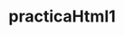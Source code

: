 # practicaHtml1
<!DOCTYPE html>
<html lang="en">
<head>
    <meta charset="UTF-8">
    <meta name="viewport" content="width=device-width, initial-scale=1.0">
    <title>impacto del Covid19</title>
</head>
<body>
    
</body>
</html>
